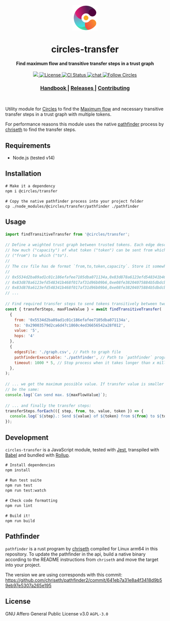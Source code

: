 <div align="center">
	<img width="80" src="https://raw.githubusercontent.com/CirclesUBI/.github/main/assets/logo.svg" />
</div>

<h1 align="center">circles-transfer</h1>

<div align="center">
 <strong>
   Find maximum flow and transitive transfer steps in a trust graph 
 </strong>
</div>

<br />

<div align="center">
  <!-- npm -->
  <a href="https://www.npmjs.com/package/@circles/transfer">
    <img src="https://img.shields.io/npm/v/@circles/transfer?style=flat-square&color=%23f14d48" height="18">
  </a>
  <!-- Licence -->
  <a href="https://github.com/CirclesUBI/circles-transfer/blob/main/LICENSE">
    <img src="https://img.shields.io/github/license/CirclesUBI/circles-transfer?style=flat-square&color=%23cc1e66" alt="License" height="18">
  </a>
  <!-- CI status -->
  <a href="https://github.com/CirclesUBI/circles-transfer/actions/workflows/run-tests.yml">
    <img src="https://img.shields.io/github/workflow/status/CirclesUBI/circles-transfer/Node.js%20CI?label=tests&style=flat-square&color=%2347cccb" alt="CI Status" height="18">
  </a>
  <!-- Discourse -->
  <a href="https://aboutcircles.com/">
    <img src="https://img.shields.io/discourse/topics?server=https%3A%2F%2Faboutcircles.com%2F&style=flat-square&color=%23faad26" alt="chat" height="18"/>
  </a>
  <!-- Twitter -->
  <a href="https://twitter.com/CirclesUBI">
    <img src="https://img.shields.io/twitter/follow/circlesubi.svg?label=twitter&style=flat-square&color=%23f14d48" alt="Follow Circles" height="18">
  </a>
</div>

<div align="center">
  <h3>
    <a href="https://handbook.joincircles.net">
      Handbook
    </a>
    <span> | </span>
    <a href="https://github.com/CirclesUBI/circles-transfer/releases">
      Releases
    </a>
    <span> | </span>
    <a href="https://github.com/CirclesUBI/.github/blob/main/CONTRIBUTING.md">
      Contributing
    </a>
  </h3>
</div>

<br/>

Utility module for [Circles](https://joincircles.net) to find the [Maximum flow](https://en.wikipedia.org/wiki/Maximum_flow_problem) and necessary transitive transfer steps in a trust graph with multiple tokens.

For performance reasons this module uses the native [pathfinder](https://github.com/chriseth/pathfinder2/) process by [chriseth](https://github.com/chriseth) to find the transfer steps.

## Requirements

- Node.js (tested v14)

## Installation

```
# Make it a dependency
npm i @circles/transfer

# Copy the native pathfinder process into your project folder
cp ./node_modules/@circles/transfer/pathfinder ./pathfinder
```

## Usage

```js
import findTransitiveTransfer from '@circles/transfer';

// Define a weighted trust graph between trusted tokens. Each edge describes
// how much ("capacity") of what token ("token") can be sent from which node
// ("from") to which ("to").
//
// The csv file has de format `from,to,token,capacity`. Store it somewhere (for example ./graph.csv):
//
// 0x5534d2ba89ad1c01c186efafee7105dba071134a,0x83d878a6123efd548341b468f017af31d96b09b6,0x5534d2ba89ad1c01c186efafee7105dba071134a,10
// 0x83d878a6123efd548341b468f017af31d96b09b6,0xe08fe38204075884b5dbdcb0ddca0e033f9481a7,0x83d878a6123efd548341b468f017af31d96b09b6,7
// 0x83d878a6123efd548341b468f017af31d96b09b6,0xe08fe38204075884b5dbdcb0ddca0e033f9481a7,0xe08fe38204075884b5dbdcb0ddca0e033f9481a7,5
// ...

// Find required transfer steps to send tokens transitively between two nodes:
const { transferSteps, maxFlowValue } = await findTransitiveTransfer(
  {
    from: '0x5534d2ba89ad1c01c186efafee7105dba071134a',
    to: '0x29003579d2ca6d47c1860c4ed36656542a28f012',
    value: '5',
    hops: '4'
  },
  {
    edgesFile: './graph.csv', // Path to graph file
    pathfinderExecutable: './pathfinder', // Path to `pathfinder` program
    timeout: 1000 * 5, // Stop process when it takes longer than x milliseconds
  },
);

// ... we get the maximum possible value. If transfer value is smaller it will
// be the same:
console.log(`Can send max. ${maxFlowValue}`);

// ... and finally the transfer steps:
transferSteps.forEach(({ step, from, to, value, token }) => {
  console.log(`${step}.: Send ${value} of ${token} from ${from} to ${to}`);
});
```

## Development

`circles-transfer` is a JavaScript module, tested with [Jest](https://jestjs.io/), transpiled with [Babel](https://babeljs.io/) and bundled with [Rollup](https://rollupjs.org).

```
# Install dependencies
npm install

# Run test suite
npm run test
npm run test:watch

# Check code formatting
npm run lint

# Build it!
npm run build
```

## Pathfinder

`pathfinder` is a rust program by [chriseth](https://github.com/chriseth/pathfinder2) compiled for Linux arm64 in this repository. To update the pathfinder in the api, build a native binary according to the README instructions from `chriseth` and move the target into your project.

The version we are using corresponds with this commit: https://github.com/chriseth/pathfinder2/commit/641eb7a31e8a4f3418d9b59eb97e5307a265e195

## License

GNU Affero General Public License v3.0 `AGPL-3.0`
